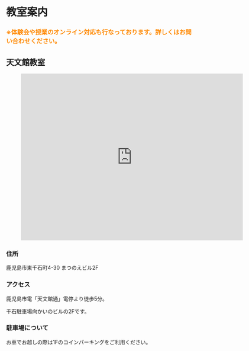 # 教室案内
### <font color="#FF8800">※体験会や授業のオンライン対応も行なっております。詳しくはお問い合わせください。</font>
## 天文館教室
<div class="google-map"><figure><iframe src="https://www.google.com/maps/embed?pb=!1m18!1m12!1m3!1d3398.5419994641934!2d130.55029731515236!3d31.59160518134616!2m3!1f0!2f0!3f0!3m2!1i1024!2i768!4f13.1!3m3!1m2!1s0x353e67555b9163d7%3A0x8a9579b81fff1aeb!2z44CSODkyLTA4NDIg6bm_5YWQ5bO255yM6bm_5YWQ5bO25biC5p2x5Y2D55-z55S677yU4oiS77yT77yQ!5e0!3m2!1sja!2sjp!4v1554215532619!5m2!1sja!2sjp" width="600" height="450" frameborder="0" style="border:0" allowfullscreen=""></iframe></figure></div>

### 住所
鹿児島市東千石町4-30 まつのえビル2F

### アクセス
鹿児島市電「天文館通」電停より徒歩5分。

千石駐車場向かいのビルの2Fです。

### 駐車場について
お車でお越しの際は1Fのコインパーキングをご利用ください。